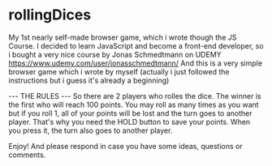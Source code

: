 # rollingDices
My 1st nearly self-made browser game, which i wrote though the JS Course.
I decided to learn JavaScript and become a front-end developer, so i bought a very nice course by Jonas Schmedtmann on UDEMY https://www.udemy.com/user/jonasschmedtmann/
And this is a very simple browser game which i wrote by myself (actually i just followed the instructions but i guess it's already a beginning)

--- THE RULES ---
So there are 2 players who rolles the dice. The winner is the first who will reach 100 points. You may roll as many times as you want but if you roll 1, all of your
points will be lost and the turn goes to another player. That's why you need the HOLD button to save your points. When you press it, the turn also goes to another player.

Enjoy!
And please respond in case you have some ideas, questions or comments.
